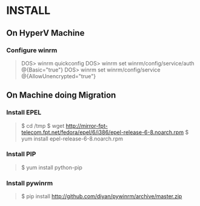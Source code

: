 INSTALL
=======

On HyperV Machine
-----------------
### Configure winrm
> DOS> winrm quickconfig
> DOS> winrm set winrm/config/service/auth @{Basic="true"}
> DOS> winrm set winrm/config/service @{AllowUnencrypted="true"}


On Machine doing Migration
--------------------------
### Install EPEL
> $ cd /tmp
> $ wget http://mirror-fpt-telecom.fpt.net/fedora/epel/6/i386/epel-release-6-8.noarch.rpm
> $ yum install epel-release-6-8.noarch.rpm


### Install PIP
> $ yum install python-pip


### Install pywinrm
> $ pip install http://github.com/diyan/pywinrm/archive/master.zip 